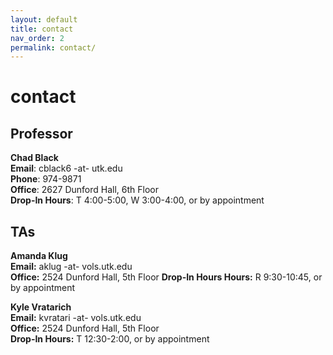 ```yaml
---
layout: default
title: contact
nav_order: 2
permalink: contact/
---
```


# contact

## Professor

**Chad Black**  
**Email**: cblack6 -at- utk.edu  
**Phone**: 974-9871  
**Office**: 2627 Dunford Hall, 6th Floor  
**Drop-In Hours**: T 4:00-5:00, W 3:00-4:00, or by appointment  


## TAs

**Amanda Klug**  
**Email:** aklug -at- vols.utk.edu  
**Office:** 2524 Dunford Hall, 5th Floor
**Drop-In Hours Hours:** R 9:30-10:45, or by appointment 


**Kyle Vratarich**  
**Email:** kvratari -at- vols.utk.edu  
**Office:** 2524 Dunford Hall, 5th Floor    
**Drop-In Hours:** T 12:30-2:00, or by appointment  









